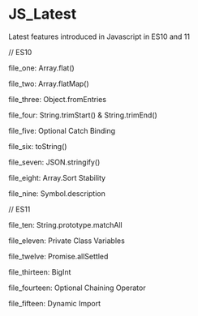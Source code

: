 # JS_Latest
Latest features introduced in Javascript in ES10 and 11

// ES10 

file_one: Array.flat()

file_two: Array.flatMap()

file_three: Object.fromEntries

file_four: String.trimStart() & String.trimEnd()

file_five: Optional Catch Binding

file_six: toString()

file_seven: JSON.stringify()

file_eight: Array.Sort Stability

file_nine: Symbol.description

// ES11

file_ten: String.prototype.matchAll

file_eleven: Private Class Variables

file_twelve: Promise.allSettled

file_thirteen: BigInt

file_fourteen: Optional Chaining Operator

file_fifteen: Dynamic Import




